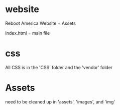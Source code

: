 # website
Reboot America Website + Assets

Index.html = main file

# css
All CSS is in the 'CSS' folder and the 'vendor' folder

# Assets
need to be cleaned up
in 'assets', 'images', and 'img'
